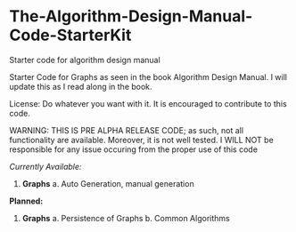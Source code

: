 # The-Algorithm-Design-Manual-Code-StarterKit
Starter code for algorithm design manual

Starter Code for Graphs as seen in the book Algorithm Design Manual. I will update this as I read along in the book.

License: Do whatever you want with it.
	It is encouraged to contribute to this code.

WARNING: THIS IS PRE ALPHA RELEASE CODE; as such, not all functionality are available.
	Moreover, it is not well tested. I WILL NOT be responsible for any issue occuring from
	the proper use of this code
	
<i>	
Currently Available:
</i>

1. <b>Graphs</b>
  a. Auto Generation, manual generation

<b>
Planned:
</b>

1. <b>Graphs</b>
  a. Persistence of Graphs
  b. Common Algorithms
